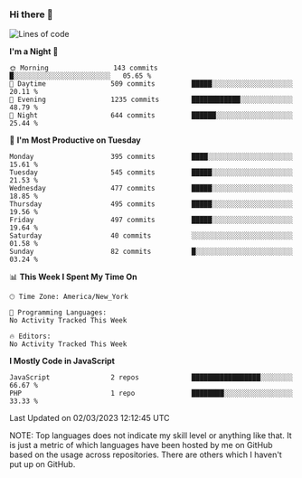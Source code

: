 ### Hi there 👋

<!--
**LynxJinxxy/LynxJinxxy** is a ✨ _special_ ✨ repository because its `README.md` (this file) appears on your GitHub profile.

Here are some ideas to get you started:

- 🔭 I’m currently working on ...
- 🌱 I’m currently learning ...
- 👯 I’m looking to collaborate on ...
- 🤔 I’m looking for help with ...
- 💬 Ask me about ...
- 📫 How to reach me: ...
- 😄 Pronouns: ...
- ⚡ Fun fact: ...
-->

<!--START_SECTION:waka-->
![Lines of code](https://img.shields.io/badge/From%20Hello%20World%20I%27ve%20Written-22.2%20thousand%20lines%20of%20code-blue)

**I'm a Night 🦉** 

```text
🌞 Morning                143 commits         █░░░░░░░░░░░░░░░░░░░░░░░░   05.65 % 
🌆 Daytime                509 commits         █████░░░░░░░░░░░░░░░░░░░░   20.11 % 
🌃 Evening                1235 commits        ████████████░░░░░░░░░░░░░   48.79 % 
🌙 Night                  644 commits         ██████░░░░░░░░░░░░░░░░░░░   25.44 % 
```
📅 **I'm Most Productive on Tuesday** 

```text
Monday                   395 commits         ████░░░░░░░░░░░░░░░░░░░░░   15.61 % 
Tuesday                  545 commits         █████░░░░░░░░░░░░░░░░░░░░   21.53 % 
Wednesday                477 commits         █████░░░░░░░░░░░░░░░░░░░░   18.85 % 
Thursday                 495 commits         █████░░░░░░░░░░░░░░░░░░░░   19.56 % 
Friday                   497 commits         █████░░░░░░░░░░░░░░░░░░░░   19.64 % 
Saturday                 40 commits          ░░░░░░░░░░░░░░░░░░░░░░░░░   01.58 % 
Sunday                   82 commits          █░░░░░░░░░░░░░░░░░░░░░░░░   03.24 % 
```


📊 **This Week I Spent My Time On** 

```text
🕑︎ Time Zone: America/New_York

💬 Programming Languages: 
No Activity Tracked This Week

🔥 Editors: 
No Activity Tracked This Week
```

**I Mostly Code in JavaScript** 

```text
JavaScript               2 repos             █████████████████░░░░░░░░   66.67 % 
PHP                      1 repo              ████████░░░░░░░░░░░░░░░░░   33.33 % 
```




 Last Updated on 02/03/2023 12:12:45 UTC
<!--END_SECTION:waka-->
NOTE: Top languages does not indicate my skill level or anything like that. It is just a metric of which languages have been hosted by me on GitHub based on the usage across repositories. There are others which I haven't put up on GitHub.
